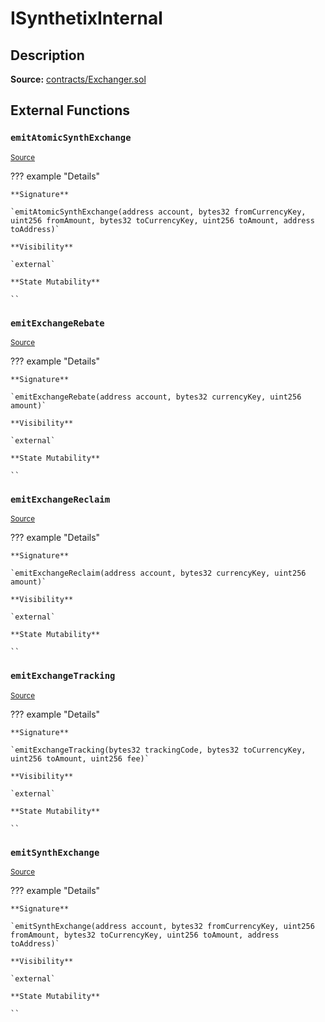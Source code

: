 # ISynthetixInternal

## Description

**Source:** [contracts/Exchanger.sol](https://github.com/Synthetixio/synthetix/tree/v2.69.0/contracts/Exchanger.sol)

## External Functions

### `emitAtomicSynthExchange`

<sub>[Source](https://github.com/Synthetixio/synthetix/tree/v2.69.0/contracts/Exchanger.sol#L44)</sub>

??? example "Details"

    **Signature**

    `emitAtomicSynthExchange(address account, bytes32 fromCurrencyKey, uint256 fromAmount, bytes32 toCurrencyKey, uint256 toAmount, address toAddress)`

    **Visibility**

    `external`

    **State Mutability**

    ``

### `emitExchangeRebate`

<sub>[Source](https://github.com/Synthetixio/synthetix/tree/v2.69.0/contracts/Exchanger.sol#L59)</sub>

??? example "Details"

    **Signature**

    `emitExchangeRebate(address account, bytes32 currencyKey, uint256 amount)`

    **Visibility**

    `external`

    **State Mutability**

    ``

### `emitExchangeReclaim`

<sub>[Source](https://github.com/Synthetixio/synthetix/tree/v2.69.0/contracts/Exchanger.sol#L53)</sub>

??? example "Details"

    **Signature**

    `emitExchangeReclaim(address account, bytes32 currencyKey, uint256 amount)`

    **Visibility**

    `external`

    **State Mutability**

    ``

### `emitExchangeTracking`

<sub>[Source](https://github.com/Synthetixio/synthetix/tree/v2.69.0/contracts/Exchanger.sol#L28)</sub>

??? example "Details"

    **Signature**

    `emitExchangeTracking(bytes32 trackingCode, bytes32 toCurrencyKey, uint256 toAmount, uint256 fee)`

    **Visibility**

    `external`

    **State Mutability**

    ``

### `emitSynthExchange`

<sub>[Source](https://github.com/Synthetixio/synthetix/tree/v2.69.0/contracts/Exchanger.sol#L35)</sub>

??? example "Details"

    **Signature**

    `emitSynthExchange(address account, bytes32 fromCurrencyKey, uint256 fromAmount, bytes32 toCurrencyKey, uint256 toAmount, address toAddress)`

    **Visibility**

    `external`

    **State Mutability**

    ``
